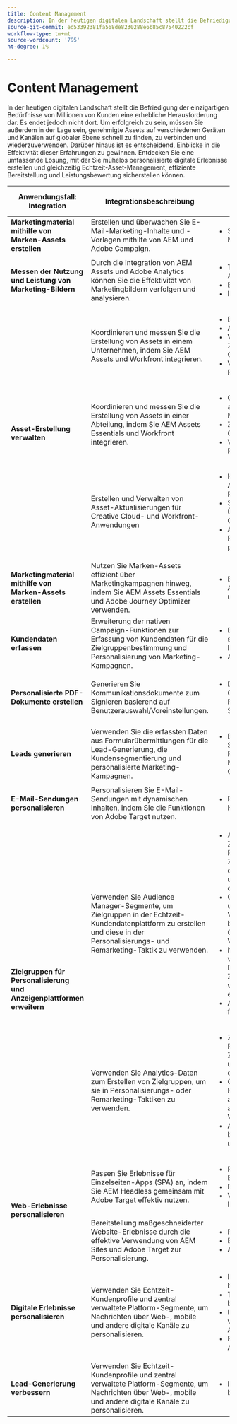 ```yaml
---
title: Content Management
description: In der heutigen digitalen Landschaft stellt die Befriedigung der einzigartigen Bedürfnisse von Millionen von Kunden eine erhebliche Herausforderung dar. Es endet jedoch nicht dort. Um erfolgreich zu sein, müssen Sie außerdem in der Lage sein, genehmigte Assets auf verschiedenen Geräten und Kanälen auf globaler Ebene schnell zu finden, zu verbinden und wiederzuverwenden. Darüber hinaus ist es entscheidend, Einblicke in die Effektivität dieser Erfahrungen zu gewinnen. Entdecken Sie eine umfassende Lösung, mit der Sie mühelos personalisierte digitale Erlebnisse erstellen und gleichzeitig Echtzeit-Asset-Management, effiziente Bereitstellung und Leistungsbewertung sicherstellen können.
source-git-commit: ed53392381fa568de8230288e6b85c87540222cf
workflow-type: tm+mt
source-wordcount: '795'
ht-degree: 1%

---
```



# Content Management

In der heutigen digitalen Landschaft stellt die Befriedigung der einzigartigen Bedürfnisse von Millionen von Kunden eine erhebliche Herausforderung dar. Es endet jedoch nicht dort. Um erfolgreich zu sein, müssen Sie außerdem in der Lage sein, genehmigte Assets auf verschiedenen Geräten und Kanälen auf globaler Ebene schnell zu finden, zu verbinden und wiederzuverwenden. Darüber hinaus ist es entscheidend, Einblicke in die Effektivität dieser Erfahrungen zu gewinnen. Entdecken Sie eine umfassende Lösung, mit der Sie mühelos personalisierte digitale Erlebnisse erstellen und gleichzeitig Echtzeit-Asset-Management, effiziente Bereitstellung und Leistungsbewertung sicherstellen können.

<table>
  <thead>
    <tr>
      <th>Anwendungsfall: Integration</th>
      <th>Integrationsbeschreibung</th>
      <th>Beispiele</th>
      <th>Experience Cloud Solutions</th>
    </tr>
  </thead>
  <tbody>
    <tr>
      <td><strong>Marketingmaterial mithilfe von Marken-Assets erstellen</strong></td>
      <td>
        Erstellen und überwachen Sie E-Mail-Marketing-Inhalte und -Vorlagen mithilfe von AEM und Adobe Campaign.
      </td>
      <td>
        <ul>
          <li>Senden von mit AEM erstellten Marketing-E-Mails</li>
        </ul>
      </td>
      <td>
        <a
          href="../integrations-between-applications/campaign/campaign-experience-manager.md"
          target="_blank"
          rel="noopener noreferrer"
          >Kampagne und AEM</a
        >
      </td>
    </tr>
    <tr>
      <td><strong>Messen der Nutzung und Leistung von Marketing-Bildern</strong></td>
      <td>
        Durch die Integration von AEM Assets und Adobe Analytics können Sie die Effektivität von Marketingbildern verfolgen und analysieren.
      </td>
      <td>
        <ul>
          <li>Tracking und Analysieren der Asset-Leistung</li>
          <li>Benutzerinteraktion analysieren</li>
          <li>Inhaltsstrategie optimieren</li>
        </ul>
      </td>
      <td>
        <a
          href="../integrations-between-applications/experience-manager/experience-manager-analytics.md"
          target="_blank"
          rel="noopener noreferrer"
          >AEM Assets und Analytics</a
        >
      </td>
    </tr>
    <tr>
      <td rowspan="3"><strong>Asset-Erstellung verwalten</strong></td>
      <td>
        Koordinieren und messen Sie die Erstellung von Assets in einem Unternehmen, indem Sie AEM Assets und Workfront integrieren.
      </td>
      <td>
        <ul>
          <li>Enterprise Asset Management</li>
          <li>Asset-Workflows optimieren</li>
          <li>Verbesserung der Zusammenarbeit und Genehmigung</li>
          <li>Verbesserung des Projektmanagements</li>
        </ul>
      </td>
      <td>
        <a
          href="../integrations-between-applications/experience-manager/experience-manager-workfront.md"
          target="_blank"
          rel="noopener noreferrer"
          >AEM Assets und Workfront</a
        >
      </td>
    </tr>
    <tr>
      <td>
        Koordinieren und messen Sie die Erstellung von Assets in einer Abteilung, indem Sie AEM Assets Essentials und Workfront integrieren.
      </td>
      <td>
        <ul>
          <li>Optimieren des abteilungsbezogenen Asset-Managements</li>
          <li>Zusammenarbeit und Genehmigung aktivieren</li>
          <li>Verbesserung des Projektmanagements</li>
        </ul>
      </td>
      <td>
        <a
          href="../integrations-between-applications/experience-manager/experience-manager-workfront.md"
          target="_blank"
          rel="noopener noreferrer"
          >AEM Assets Essentials und Workfront</a
        >
      </td>
    </tr>
    <tr>
      <td>
        Erstellen und Verwalten von Asset-Aktualisierungen für Creative Cloud- und Workfront-Anwendungen
      </td>
      <td>
        <ul>
          <li>Hochladen und Freigeben von Assets über mehrere Plattformen hinweg</li>
          <li>Starten von Asset-Überprüfungs- und Genehmigungsprozessen</li>
          <li>Asset-Anforderungen und -Feedback plattformübergreifend anzeigen</li>
        </ul>
      </td>
      <td>
        <a
          href="../integrations-between-applications/workfront/workfront-creative-cloud.md"
          target="_blank"
          rel="noopener noreferrer"
          >Creative Cloud und Workfront</a
        >
      </td>
    </tr>
    <tr>
      <td><strong>Marketingmaterial mithilfe von Marken-Assets erstellen</strong></td>
      <td>
        Nutzen Sie Marken-Assets effizient über Marketingkampagnen hinweg, indem Sie AEM Assets Essentials und Adobe Journey Optimizer verwenden.
      </td>
      <td>
        <ul>
          <li>
            Erstellen und verwalten Sie Assets in AEM Asset Essentials und verwenden Sie sie in AJO
          </li>
        </ul>
      </td>
      <td>
        <a
          href="../integrations-between-applications/journey-optimizer/journey-optimizer-experience-manager.md"
          target="_blank"
          rel="noopener noreferrer"
          >Adobe Journey Optimizer und AEM Asset-Grundlagen</a
        >
      </td>
    </tr>
    <tr>
      <td><strong>Kundendaten erfassen</strong></td>
      <td>
        Erweiterung der nativen Campaign-Funktionen zur Erfassung von Kundendaten für die Zielgruppenbestimmung und Personalisierung von Marketing-Kampagnen.
      </td>
      <td>
        <ul>
          <li>Erstellen Sie Profile und sammeln Sie zusätzliche Informationen.</li>
          <li>Abonnements</li>
        </ul>
      </td>
      <td>
        <a
          href="../integrations-between-applications/experience-manager/experience-manager-campaign.md"
          target="_blank"
          rel="noopener noreferrer"
          >AEM Forms und Campaign Standard</a
        >
      </td>
    </tr>
    <tr>
      <td><strong>Personalisierte PDF-Dokumente erstellen</strong></td>
      <td>
        Generieren Sie Kommunikationsdokumente zum Signieren basierend auf Benutzerauswahl/Voreinstellungen.
      </td>
      <td>
        <ul>
          <li>
            Dynamisch generierte NDA auf Grundlage der Daten einer AEM Forms-Übermittlung zum Signieren präsentieren
          </li>
        </ul>
      </td>
      <td>
        <a
          href="../integrations-between-applications/experience-manager//experience-manager-acrobat-sign.md"
          target="_blank"
          rel="noopener noreferrer"
          >AEM Forms und Acrobat Sign</a
        >
      </td>
    </tr>
    <tr>
      <td><strong>Leads generieren</strong></td>
      <td>
        Verwenden Sie die erfassten Daten aus Formularübermittlungen für die Lead-Generierung, die Kundensegmentierung und personalisierte Marketing-Kampagnen.
      </td>
      <td>
        <ul>
          <li>
            Entwerfen und veröffentlichen Sie dynamische und interaktive Formulare für Web- und Mobilgeräte für die Lead-Generierung.
          </li>
        </ul>
      </td>
      <td>
        <a
          href="../integrations-between-applications/experience-manager/experience-manager-marketo.md"
          target="_blank"
          rel="noopener noreferrer"
          >AEM Forms und Marketo</a
        >
      </td>
    </tr>
    <tr>
      <td><strong>E-Mail-Sendungen personalisieren</strong></td>
      <td>
        Personalisieren Sie E-Mail-Sendungen mit dynamischen Inhalten, indem Sie die Funktionen von Adobe Target nutzen.
      </td>
      <td>
        <ul>
          <li>Personalisierte Angebote zu Kunden-E-Mails hinzufügen</li>
        </ul>
      </td>
      <td>
        <a
          href="../integrations-between-applications/campaign/campaign-target.md"
          target="_blank"
          rel="noopener noreferrer"
          >Campaign und Target</a
        >
      </td>
    </tr>
    <tr>
      <td rowspan="2"><strong>Zielgruppen für Personalisierung und Anzeigenplattformen erweitern</strong></td>
      <td>
        Verwenden Sie Audience Manager-Segmente, um Zielgruppen in der Echtzeit-Kundendatenplattform zu erstellen und diese in der Personalisierungs- und Remarketing-Taktik zu verwenden.
      </td>
      <td>
        <ul>
          <li>
            Anonyme Zielgruppenbestimmung und Personalisierung für digitale Zielgruppen auf der Website, in der mobilen App oder in den unterstützten Werbekanälen durchführen
          </li>
          <li>
            Optimieren Sie Landingpage- und Vorauthentifizierungserlebnisse basierend auf bekannten Geräte- und Verhaltenseigenschaften.
          </li>
          <li>
            Nutzen Sie das Datennetzwerk von Audience Manager-Drittanbietern, um Ihre Zielgruppen für das Targeting weiter zu verfeinern und zu erweitern.
          </li>
          <li>Audience Manager-Segmente für RTCDP freigeben</li>
        </ul>
      </td>
      <td>
        <a
          href="../integrations-between-applications/aam/aam-rtcdp.md"
          target="_blank"
          rel="noopener noreferrer"
          >Audience Manager und Real-time Customer Data Platform</a
        >
      </td>
    </tr>
    <tr>
      <td>
        Verwenden Sie Analytics-Daten zum Erstellen von Zielgruppen, um sie in Personalisierungs- oder Remarketing-Taktiken zu verwenden.
      </td>
      <td>
        <ul>
          <li>
            Zielgruppenbestimmung und Personalisierung digitaler Zielgruppen auf Geräten oder unterstützten Werbekanälen durchführen.
          </li>
          <li>
            Optimieren Sie bekannte Kundeneinstiegsseiten und anonyme Erlebnisse basierend auf Geräte- und Verhaltensattributen.
          </li>
          <li>Aktivieren Sie Zielgruppen für bekannte Kanäle wie E-Mail und SMS.</li>
        </ul>
      </td>
      <td>
        <a
          href="../integrations-between-applications/analytics/analytics-rtcdp.md"
          target="_blank"
          rel="noopener noreferrer"
          >Analytics und Real-time Customer Data Platform</a
        >
      </td>
    </tr>    
    <tr>
      <td rowspan="2"><strong>Web-Erlebnisse personalisieren</strong></td>
      <td>
        Passen Sie Erlebnisse für Einzelseiten-Apps (SPA) an, indem Sie AEM Headless gemeinsam mit Adobe Target effektiv nutzen.
      </td>
      <td>
        <ul>
          <li>Personalisierung von Einzelseiten-Apps.</li>
          <li>Personalisierte API-Antworten.</li>
          <li>Versand zielgerichteter Inhalte.A/B-Testvarianten</li>
        </ul>
      </td>
      <td>
        <a
          href="../integrations-between-applications/experience-manager/experience-manager-target.md"
          target="_blank"
          rel="noopener noreferrer"
          >AEM Headless und Target</a
        >
      </td>
    </tr>
    <tr>
      <td>
        Bereitstellung maßgeschneiderter Website-Erlebnisse durch die effektive Verwendung von AEM Sites und Adobe Target zur Personalisierung.
      </td>
      <td>
        <ul>
          <li>Personalisierung AEM Website</li>
          <li>Benutzererlebnisse optimieren.</li>
          <li>A/B-Testvarianten.</li>
        </ul>
      </td>
      <td>
        <a
          href="../integrations-between-applications/experience-manager/experience-manager-target.md"
          target="_blank"
          rel="noopener noreferrer"
          >AEM Sites und Target</a
        >
      </td>
    </tr>
    <tr>
      <td><strong>Digitale Erlebnisse personalisieren</strong></td>
      <td>
        Verwenden Sie Echtzeit-Kundenprofile und zentral verwaltete Platform-Segmente, um Nachrichten über Web-, mobile und andere digitale Kanäle zu personalisieren.
      </td>
      <td>
        <ul>
          <li>Inhaltspersonalisierung für bekannte Besucher</li>
          <li>Treueanmeldung und -beteiligung erhöhen</li>
          <li>Identifizieren und Interagieren von Kunden mit Abwanderungsrisiko</li>
          <li>Personalisierung von Angeboten in Echtzeit</li>
        </ul>
      </td>
      <td>
        <a
          href="../integrations-between-applications/rtcdp/rtcdp-target.md"
          target="_blank"
          rel="noopener noreferrer"
          >Real-time Customer Data Platform und Target</a
        >
      </td>
    </tr>     
    <tr>
      <td><strong>Lead-Generierung verbessern</strong></td>
      <td>
        Verwenden Sie Echtzeit-Kundenprofile und zentral verwaltete Platform-Segmente, um Nachrichten über Web-, mobile und andere digitale Kanäle zu personalisieren.
      </td>
      <td>
        <ul>
          <li>Inhaltspersonalisierung für bekannte Besucher</li>
        </ul>
      </td>
      <td>
        <a
          href="../integrations-between-applications/rtcdp/rtcdp-target.md"
          target="_blank"
          rel="noopener noreferrer"
          >Real-time Customer Data Platform und Target</a
        >
      </td>
    </tr>
  </tbody>
</table>

